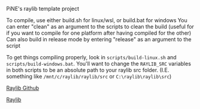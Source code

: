 PiNE's raylib template project

To compile, use either build.sh for linux/wsl, or build.bat for windows
You can enter "clean" as an argument to the scripts to clean the build (useful for if you want to compile for one platform after having compiled for the other)
Can also build in release mode by entering "release" as an argument to the script


To get things compiling properly, look in `scripts/build-linux.sh` and `scripts/build-windows.bat`. You'll want to change
the `RAYLIB_SRC` variables in both scripts to be an absolute path to your raylib src folder. 
(I.E. something like `/mnt/c/raylib/raylib/src` or `C:\raylib\raylib\src`)



  [Raylib Github](https://github.com/raysan5/raylib)


  [Raylib](https://www.raylib.com/)
